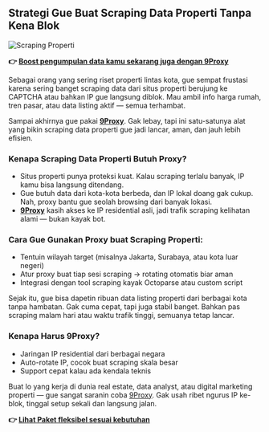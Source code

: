 ## Strategi Gue Buat Scraping Data Properti Tanpa Kena Blok

![Scraping Properti](https://media.licdn.com/dms/image/v2/D5612AQGscByxt4mdyw/article-cover_image-shrink_600_2000/article-cover_image-shrink_600_2000/0/1680006208991?e=2147483647&v=beta&t=Bjy3PtN0DTyZrZ-Yw5I7mZhsoFlnJomz4Pw7IFMgDnU)

**👉 [Boost pengumpulan data kamu sekarang juga dengan 9Proxy](https://the9proxy.short.gy/github-homepage-lily555)**

Sebagai orang yang sering riset properti lintas kota, gue sempat frustasi karena sering banget scraping data dari situs properti berujung ke CAPTCHA atau bahkan IP gue langsung diblok. Mau ambil info harga rumah, tren pasar, atau data listing aktif — semua terhambat.

Sampai akhirnya gue pakai **[9Proxy](https://the9proxy.short.gy/github-homepage-lily555)**. Gak lebay, tapi ini satu-satunya alat yang bikin scraping data properti gue jadi lancar, aman, dan jauh lebih efisien.

### Kenapa Scraping Data Properti Butuh Proxy?

- Situs properti punya proteksi kuat. Kalau scraping terlalu banyak, IP kamu bisa langsung ditendang.
- Gue butuh data dari kota-kota berbeda, dan IP lokal doang gak cukup. Nah, proxy bantu gue seolah browsing dari banyak lokasi.
- **[9Proxy](https://the9proxy.short.gy/github-homepage-lily555)** kasih akses ke IP residential asli, jadi trafik scraping kelihatan alami — bukan kayak bot.

### Cara Gue Gunakan Proxy buat Scraping Properti:

- Tentuin wilayah target (misalnya Jakarta, Surabaya, atau kota luar negeri)
- Atur proxy buat tiap sesi scraping → rotating otomatis biar aman
- Integrasi dengan tool scraping kayak Octoparse atau custom script

Sejak itu, gue bisa dapetin ribuan data listing properti dari berbagai kota tanpa hambatan. Gak cuma cepat, tapi juga stabil banget. Bahkan pas scraping malam hari atau waktu trafik tinggi, semuanya tetap lancar.

### Kenapa Harus 9Proxy?

- Jaringan IP residential dari berbagai negara
- Auto-rotate IP, cocok buat scraping skala besar
- Support cepat kalau ada kendala teknis

Buat lo yang kerja di dunia real estate, data analyst, atau digital marketing properti — gue sangat saranin coba [9Proxy](https://the9proxy.short.gy/github-homepage-lily555). Gak usah ribet ngurus IP ke-blok, tinggal setup sekali dan langsung jalan.

**👉 [Lihat Paket fleksibel sesuai kebutuhan](https://the9proxy.short.gy/github-pricing-lily555)**
